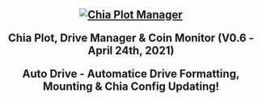<h2 align="center">
  <a name="chia_drive_logo" href="https://github.com/rjsears/chia_plot_manager"><img src="https://github.com/rjsears/chia_plot_manager/blob/main/images/chia_plot_manager_v2.png" alt="Chia Plot Manager"></a><br>

  Chia Plot, Drive Manager & Coin Monitor (V0.6 - April 24th, 2021)
  <p align="center">
Auto Drive - Automatice Drive Formatting, Mounting & Chia Config Updating!
  </h2>
  </p>
